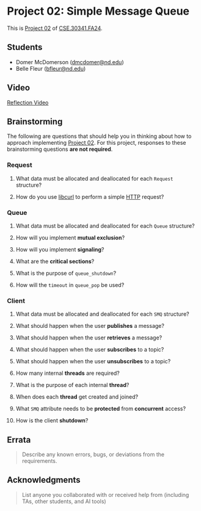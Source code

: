 # Project 02: Simple Message Queue

This is [Project 02] of [CSE.30341.FA24].

## Students

- Domer McDomerson (dmcdomer@nd.edu)
- Belle Fleur (bfleur@nd.edu)

## Video

[Reflection Video](...)

## Brainstorming

The following are questions that should help you in thinking about how to
approach implementing [Project 02].  For this project, responses to these
brainstorming questions **are not required**.

### Request

1. What data must be allocated and deallocated for each `Request` structure?

2. How do you use [libcurl] to perform a simple [HTTP] request?

### Queue

1. What data must be allocated and deallocated for each `Queue` structure?

2. How will you implement **mutual exclusion**?

3. How will you implement **signaling**?

4. What are the **critical sections**?

5. What is the purpose of `queue_shutdown`?

6. How will the `timeout` in `queue_pop` be used?

### Client

1. What data must be allocated and deallocated for each `SMQ` structure?

2. What should happen when the user **publishes** a message?

3. What should happen when the user **retrieves** a message?

4. What should happen when the user **subscribes** to a topic?

5. What should happen when the user **unsubscribes** to a topic?

6. How many internal **threads** are required?

7. What is the purpose of each internal **thread**?

8. When does each **thread** get created and joined?

9. What `SMQ` attribute needs to be **protected** from **concurrent** access?

10. How is the client **shutdown**?

## Errata

> Describe any known errors, bugs, or deviations from the requirements.

## Acknowledgments

> List anyone you collaborated with or received help from (including TAs, other
students, and AI tools)

[Project 02]: https://www3.nd.edu/~pbui/teaching/cse.30341.fa24/project02.html
[CSE.30341.FA24]: https://www3.nd.edu/~pbui/teaching/cse.30341.fa24/
[libcurl]: https://curl.se/libcurl/c/
[HTTP]: https://en.wikipedia.org/wiki/HTTP
